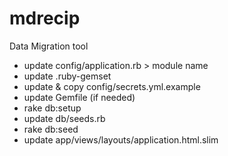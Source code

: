 mdrecip
=======

Data Migration tool

- update config/application.rb > module name
- update .ruby-gemset
- update & copy config/secrets.yml.example
- update Gemfile (if needed)
- rake db:setup
- update db/seeds.rb
- rake db:seed
- update app/views/layouts/application.html.slim



